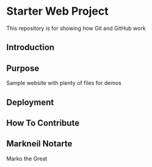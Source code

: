 # Starter Web Project

This repository is for showing how Git and GitHub work

## Introduction

## Purpose

Sample website with plenty of files for demos

## Deployment

## How To Contribute

## Markneil Notarte
Marko the Great